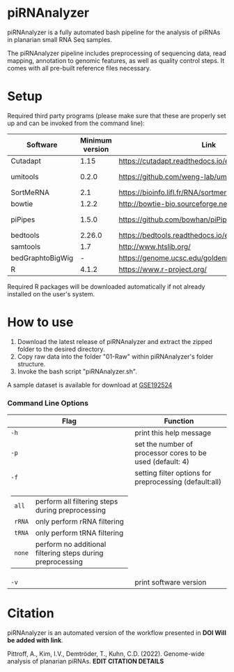 # piRNAnalyzer

piRNAnalyzer is a fully automated bash pipeline for the analysis of piRNAs in planarian small RNA Seq samples.

The piRNAnalyzer pipeline includes preprocessing of sequencing data, read mapping, annotation to genomic features, as well as quality control steps. It comes with all pre-built reference files necessary.


# Setup

Required third party programs
(please make sure that these are properly set up and can be invoked from the command line):

Software | Minimum version | Link | Command Line Invocation
---------|-----------------|----------|--------------------
Cutadapt | 1.15 | https://cutadapt.readthedocs.io/en/stable/ | cutadapt
umitools | 0.2.0 | https://github.com/weng-lab/umitools | umitools reformat_sra_fastq
SortMeRNA | 2.1 | https://bioinfo.lifl.fr/RNA/sortmerna/ | sortmerna
bowtie | 1.2.2 | http://bowtie-bio.sourceforge.net/index.shtml | bowtie
piPipes | 1.5.0 | https://github.com/bowhan/piPipes | piPipes_fastq_to_insert, piPipes_insertBed_to_bed2
bedtools | 2.26.0 | https://bedtools.readthedocs.io/en/latest/ | bedtools
samtools | 1.7 | http://www.htslib.org/ | samtools
bedGraphtoBigWig | - | https://genome.ucsc.edu/goldenpath/help/bigWig.html | bedGraphToBigWig
R | 4.1.2 | https://www.r-project.org/ | R 

Required R packages will be downloaded automatically if not already installed on the user's system.

# How to use
1. Download the latest release of piRNAnalyzer and extract the zipped folder to the desired directory.
2. Copy raw data into the folder "01-Raw" within piRNAnalyzer's folder structure.
3. Invoke the bash script "piRNAnalyzer.sh". 

A sample dataset is available for download at [GSE192524](https://www.ncbi.nlm.nih.gov/geo/query/acc.cgi?acc=GSE192524)

### Command Line Options
Flag | Function
-----|-----
`-h` | print this help message
`-p` | set the number of processor cores to be used (default: 4)
`-f` | setting filter options for preprocessing (default:all)	
  | <table> <tbody> <tr> <td>`all`</td> <td>perform all filtering steps during preprocessing</td> </tr> <tr> <td>`rRNA`</td> <td>only perform rRNA filtering</td>  </tr> <tr> <td>`tRNA`</td> <td>only perform tRNA filtering</td> </tr> <td> `none` </td> <td>perform no additional filtering steps during preprocessing</td> </tr> </tbody> </table>
`-v` | print software version

# Citation
piRNAnalyzer is an automated version of the workflow presented in **DOI Will be added with link**.

Pittroff, A., Kim, I.V., Demtröder, T., Kuhn, C.D. (2022). Genome-wide analysis of planarian piRNAs. **EDIT CITATION DETAILS**  



